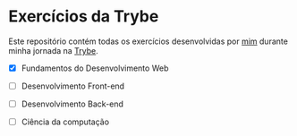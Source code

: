 # Exercícios da Trybe

Este repositório contém todas os exercícios desenvolvidas por [mim](https://www.linkedin.com/in/victor-figueiredo-mendes-2251b5206/) durante minha jornada na [Trybe](https://www.betrybe.com/).

- [x] Fundamentos do Desenvolvimento Web
- [ ] Desenvolvimento Front-end
- [ ] Desenvolvimento Back-end
- [ ] Ciência da computação


